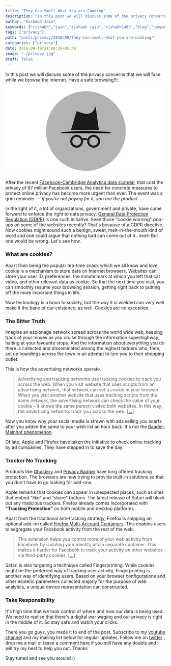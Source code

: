 ```yaml
---
title: "They Can Smell What You are Cooking"
description: "In this post we will discuss some of the privacy concerns that we will face while we browse the internet. Have a safe browsing!!!."
author: "Rishabh Jain"
keywords: ["rishabh","jain","rishabh jain","rishabh1403","blog","competitive","coding","programming","tech","technology","privacy","cookies","browser cookies","safety","incognito"]
tags: ["privacy"]
path: "posts/privacy/2018/09/they-can-smell-what-you-are-cooking/"
categories: ["privacy"]
date: 2018-09-19T21:06:20+05:30
image: "./privacy.jpg"
draft: false
---
```

In this post we will discuss some of the privacy concerns that we will face while we browse the internet. Have a safe browsing!!!.
<!--more-->

![Incognito](./incognito-2231825_640.png "Coutesy - https://pixabay.com/en/incognito-private-browsing-browsing-2231825/")

After the recent [Facebook–Cambridge Analytica data scandal](https://www.bbc.com/news/technology-43649018), that cost the privacy of 87 million Facebook users, the need for concrete measures to protect online privacy has become more urgent than ever. The event was a grim reminder — *if you're not paying for it, you are the product*.

In the light of it, a lot of organizations, government and private, have come forward to enforce the right to data privacy. [General Data Protection Regulation (GDPR)](https://en.wikipedia.org/wiki/General_Data_Protection_Regulation) is one such initiative. Seen those "cookie warning" pop-ups on some of the websites recently? That's because of a GDPR directive. Now cookies might sound such a benign, sweet, melt-in-the-mouth kind of word and one could argue that nothing bad can come out of it.. ever! But one would be wrong. Let's see how.

### What are cookies?

Apart from being the popular tea-time snack which we all know and love, cookie is a mechanism to store data on Internet browsers. Websites can store your user ID, preferences, the minute mark at which you left that cat video, and other relevant data as cookie. So that the next time you visit, you can smoothly resume your browsing session, getting *right* back to putting off the more important things in life.

Now technology is a boon to society, but the way it is wielded can very well make it the bane of our existence, as well. Cookies are no exception.

### The Bitter Truth

Imagine an espionage network spread across the world wide web, keeping track of your moves as you cruise through the information superhighway, halting at your favourite stops. And the information about everything you do there is collected and disseminated among the highest bidders who, then, set up hoardings across the town in an attempt to lure you to their shopping outlet. 

This is how the advertising networks operate.

> Advertising and tracking networks use tracking cookies to track you across the web. When you visit website that uses scripts from an advertising network, that network can set a cookie in your browser. When you visit another website that uses tracking scripts from the same network, the advertising network can check the value of your cookie – it knows the same person visited both websites. In this way, the advertising networks track you across the web. \[[...](https://www.howtogeek.com/119458/htg-explains-whats-a-browser-cookie/)]

Now you know why your social media is strewn with ads selling you scarfs after you added the same to your wish list an hour back. It's not the [Baader-Meinhof phenomenon](https://science.howstuffworks.com/life/inside-the-mind/human-brain/baader-meinhof-phenomenon.htm). 

Of late, Apple and Firefox have taken the initiative to check online tracking by ad companies. They have stepped in to save the day.

### Tracker No Tracking

Products like [Ghostery](https://www.ghostery.com/) and [Privacy Badger](https://www.eff.org/privacybadger) have long offered tracking protection. The browsers are now trying to provide built-in solutions so that you don't have to go looking for add-ons. 

Apple remarks that cookies can appear in unexpected places, such as sites that embed "like" and "share" buttons. The latest release of Safari will block out any malicious trackers. Firefox already comes incorporated with **"Tracking Protection"** on both mobile and desktop platforms.

Apart from the traditional anti-tracking strategy, Firefox is shipping an optional add-on called [Firefox Multi-Account Containers](https://addons.mozilla.org/en-US/firefox/addon/multi-account-containers/). This enables users to segregate your Facebook activity from the rest of the web.

> This extension helps you control more of your web activity from Facebook by isolating your identity into a separate container. This makes it harder for Facebook to track your activity on other websites via third-party cookies. \[[...](https://blog.mozilla.org/firefox/facebook-container-extension/)]

Safari is also targeting a technique called Fingerprinting. While cookies might be the preferred way of tracking user activity, Fingerprinting is another way of identifying users. Based on your browser configurations and other esoteric parameters collected majorly for the purpose of web analytics, a unique device representation can constructed.

### Take Responsibility

It's high time that we took control of where and how our data is being used. We need to realise that there's a digital war waging and our privacy is right in the middle of it. So stay safe and watch your clicks.

There you go guys, you made it to end of the post. Subscribe to my [youtube channel](https://www.youtube.com/channel/UC4syrEYE9_fzeVBajZIyHlA) and my mailing list below for regular updates. Follow me on [twitter](https://www.twitter.com/rishabhjain1403) , drop me a mail or leave a comment here if you still have any doubts and I will try my best to help you out. Thanks

Stay tuned and see you around :)
